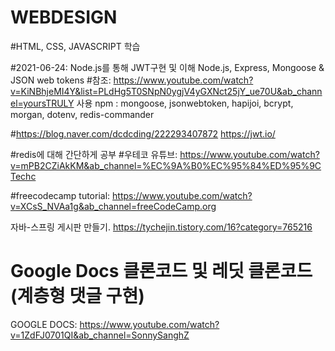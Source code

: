 # WEBDESIGN

#HTML, CSS, JAVASCRIPT 학습



#2021-06-24: Node.js를 통해 JWT구현 및 이해 Node.js, Express, Mongoose & JSON web tokens 
#참조: https://www.youtube.com/watch?v=KiNBhjeMI4Y&list=PLdHg5T0SNpN0ygjV4yGXNct25jY_ue70U&ab_channel=yoursTRULY
사용 npm : mongoose, jsonwebtoken, hapijoi, bcrypt, morgan, dotenv, redis-commander

#https://blog.naver.com/dcdcding/222293407872
https://jwt.io/

#redis에 대해 간단하게 공부
#우테코 유튜브: https://www.youtube.com/watch?v=mPB2CZiAkKM&ab_channel=%EC%9A%B0%EC%95%84%ED%95%9CTechc

#freecodecamp tutorial: https://www.youtube.com/watch?v=XCsS_NVAa1g&ab_channel=freeCodeCamp.org

자바-스프링 게시판 만들기. https://tychejin.tistory.com/16?category=765216

# Google Docs 클론코드 및 레딧 클론코드(계층형 댓글 구현)

GOOGLE DOCS: https://www.youtube.com/watch?v=1ZdFJ0701QI&ab_channel=SonnySanghZ

